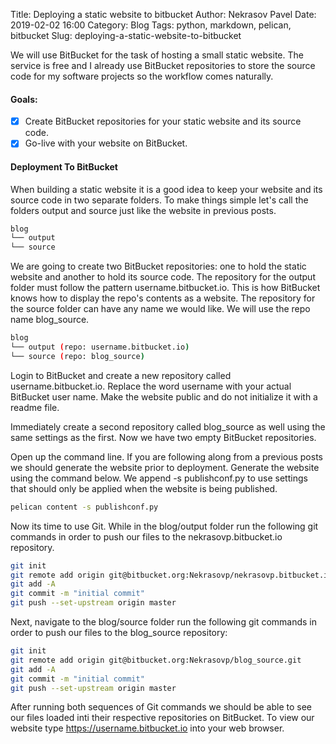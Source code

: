 Title: Deploying a static website to bitbucket
Author: Nekrasov Pavel
Date: 2019-02-02 16:00
Category: Blog
Tags: python, markdown, pelican, bitbucket
Slug: deploying-a-static-website-to-bitbucket

We will use BitBucket for the task of hosting a small static website.
The service is free and I already use BitBucket repositories to store the source code for my software projects
so the workflow comes naturally.

#### Goals:
- [x] Create BitBucket repositories for your static website and its source code.
- [x] Go-live with your website on BitBucket.

#### Deployment To BitBucket
When building a static website it is a good idea to keep your website and its source code in two separate folders. 
To make things simple let's call the folders output and source just like the website in previous posts.
```bash
blog
└── output
└── source
```
We are going to create two BitBucket repositories: one to hold the static website and another to hold its source code.
The repository for the output folder must follow the pattern username.bitbucket.io. 
This is how BitBucket knows how to display the repo's contents as a website. 
The repository for the source folder can have any name we would like. 
We will use the repo name blog_source.
```bash
blog
└── output (repo: username.bitbucket.io)
└── source (repo: blog_source)
```
Login to BitBucket and create a new repository called username.bitbucket.io. 
Replace the word username with your actual BitBucket user name. 
Make the website public and do not initialize it with a readme file.

Immediately create a second repository called blog_source as well using the same settings as the first. 
Now we have two empty BitBucket repositories.

Open up the command line. If you are following along from a previous posts we should generate the website prior to deployment. 
Generate the website using the command below. We append -s publishconf.py to use settings that should only be applied when the website is being published.

```bash
pelican content -s publishconf.py
```

Now its time to use Git. 
While in the blog/output folder run the following git commands in order to push our files to the nekrasovp.bitbucket.io repository.

```bash
git init
git remote add origin git@bitbucket.org:Nekrasovp/nekrasovp.bitbucket.io.git
git add -A
git commit -m "initial commit"
git push --set-upstream origin master
```

Next, navigate to the blog/source folder run the following git commands in order to push our files to the blog_source repository:

```bash
git init
git remote add origin git@bitbucket.org:Nekrasovp/blog_source.git
git add -A
git commit -m "initial commit"
git push --set-upstream origin master
```

After running both sequences of Git commands we should be able to see our files loaded inti their respective repositories on BitBucket.
To view our website type https://username.bitbucket.io into your web browser.



